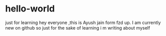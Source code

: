# hello-world
just for learning
hey everyone ,this is Ayush jain form fzd up. I am currently new on github so just for the sake of learning i m writing about myself
